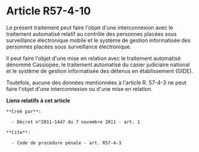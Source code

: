 # Article R57-4-10

Le présent traitement peut faire l'objet d'une interconnexion avec le traitement automatisé relatif au contrôle des personnes
placées sous surveillance électronique mobile et le système de gestion informatisée des personnes placées sous surveillance
électronique. 

Il peut faire l'objet d'une mise en relation avec le traitement automatisé dénommé Cassiopée, le traitement automatisé du
casier judiciaire national et le système de gestion informatisée des détenus en établissement (GIDE). 

Toutefois, aucune des données mentionnées à l'article R. 57-4-3 ne peut faire l'objet d'une interconnexion ou d'une mise en
relation.

**Liens relatifs à cet article**

	**Créé par**:

	  - Décret n°2011-1447 du 7 novembre 2011 - art. 1

	**Cite**:

	  - Code de procédure pénale - art. R57-4-3

